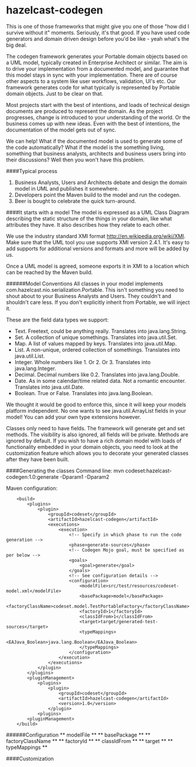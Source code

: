 hazelcast-codegen
=======

This is one of those frameworks that might give you one of those "how did I survive without it" moments. Seriously, it's that good. If you have used code generators and domain driven design before you'd be like - yeah what's the big deal.

The codegen framework generates your Portable domain objects based on a UML model, typically created in Enterprise Architect or similar. The aim is to drive your implementation from a documented model, and guarantee that this model stays in sync with your implementation. There are of course other aspects to a system like user workflows, validation, UI's etc. Our framework generates code for what typically is represented by Portable domain objects. Just to be clear on that.

Most projects start with the best of intentions, and loads of technical design documents are produced to represent the domain. As the project progresses, change is introduced to your understanding of the world. Or the business comes up with new ideas. Even with the best of intentions, the documentation of the model gets out of sync.

We can help! What if the documented model is used to generate some of the code automatically? What if the model is the something living, something that business analysts, architects and business users bring into their discussions? Well then you won't have this problem.

####Typical process
1. Business Analysts, Users and Architects debate and design the domain model in UML and publishes it somewhere.
2. Developers point the Maven build to the model and run the codegen.
3. Beer is bought to celebrate the quick turn-around.

####It starts with a model
The model is expressed as a UML Class Diagram describing the static structure of the things in your domain, like what attributes they have. It also describes how they relate to each other.

We use the industry standard XMI format http://en.wikipedia.org/wiki/XMI. Make sure that the UML tool you use supports XMI version 2.4.1. It's easy to add supports for additional versions and formats and more will be added by us.

Once a UML model is agreed, someone exports it in XMI to a location which can be reached by the Maven build.

######Model Conventions
All classes in your model implements com.hazelcast.nio.serialization.Portable. This isn't something you need to shout about to your Business Analysts and Users. They couldn't and shouldn't care less. If you don't explicitly inherit from Portable, we will inject it.

These are the field data types we support:
* Text. Freetext, could be anything really. Translates into java.lang.String.
* Set. A collection of unique somethings. Translates into java.util.Set.
* Map. A list of values mapped by keys. Translates into java.util.Map.
* List. A non-unique, ordered collection of somethings. Translates into java.util.List.
* Integer. Whole numbers like 1. Or 2. Or 3. Translates into java.lang.Integer.
* Decimal. Decimal numbers like 0.2. Translates into java.lang.Double.
* Date. As in some calendar/time related data. Not a romantic encounter. Translates into java.util.Date.
* Boolean. True or False. Translates into java.lang.Boolean.

We thought it would be good to enforce this, since it will keep your models platform independent. No one wants to see java.util.ArrayList fields in your model! You can add your own type extensions however.

Classes only need to have fields. The framework will generate get and set methods. The visibility is also ignored, all fields will be private. Methods are ignored by default. If you wish to have a rich domain model with loads of functionality embedded in your domain objects, you need to look at the customization feature which allows you to decorate your generated classes after they have been built.

####Generating the classes
Command line: mvn codeset:hazelcast-codegen:1.0:generate -Dparam1 -Dparam2

Maven configuration:
```
    <build>
        <plugins>
            <plugin>
                <groupId>codeset</groupId>
                <artifactId>hazelcast-codegen</artifactId>
                <executions>
                    <execution>
                        <!-- Specify in which phase to run the code generation -->
                        <phase>generate-sources</phase>
                        <!-- Codegen Mojo goal, must be specified as per below -->
                        <goals>
                            <goal>generate</goal>
                        </goals>
                        <!-- See configuration details -->
                        <configuration>
                            <modelFile>src/test/resources/codeset-model.xml</modelFile>
                            <basePackage>model</basePackage>
                            <factoryClassName>codeset.model.TestPortableFactory</factoryClassName>
                            <factoryId>1</factoryId>
                            <classIdFrom>1</classIdFrom>
                            <target>target/generated-test-sources</target>
                            <typeMappings>
                                <EAJava_Boolean>java.lang.Boolean</EAJava_Boolean>
                            </typeMappings>
                        </configuration>
                    </execution>
                </executions>
            </plugin>
        </plugins>
        <pluginManagement>
            <plugins>
                <plugin>
                    <groupId>codeset</groupId>
                    <artifactId>hazelcast-codegen</artifactId>
                    <version>1.0</version>
                </plugin>
            <plugins>
        <pluginManagement>
    </build>
```
######Configuration
** modelFile **
** basePackage **
** factoryClassName **
** factoryId **
** classIdFrom **
** target **
** typeMappings **

####Customization
